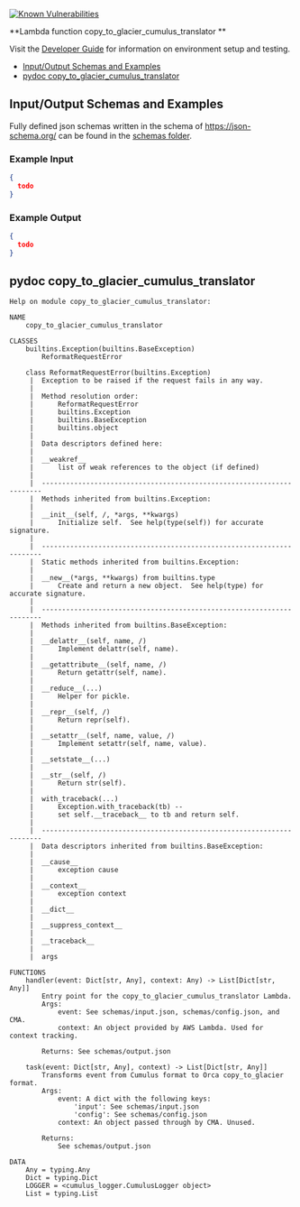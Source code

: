 [![Known Vulnerabilities](https://snyk.io/test/github/nasa/cumulus-orca/badge.svg?targetFile=tasks/copy_to_glacier_cumulus_translator/requirements.txt)](https://snyk.io/test/github/nasa/cumulus-orca?targetFile=tasks/copy_to_glacier_cumulus_translator/requirements.txt)

**Lambda function copy_to_glacier_cumulus_translator **

Visit the [Developer Guide](https://nasa.github.io/cumulus-orca/docs/developer/development-guide/code/contrib-code-intro) for information on environment setup and testing.

- [Input/Output Schemas and Examples](#input-output-schemas)
- [pydoc copy_to_glacier_cumulus_translator](#pydoc)

<a name="input-output-schemas"></a>
## Input/Output Schemas and Examples
Fully defined json schemas written in the schema of https://json-schema.org/ can be found in the [schemas folder](schemas).

### Example Input
```json
{
  todo
}
```

### Example Output
```json
{
  todo
}
```
<a name="pydoc"></a>
## pydoc copy_to_glacier_cumulus_translator
```
Help on module copy_to_glacier_cumulus_translator:

NAME
    copy_to_glacier_cumulus_translator

CLASSES
    builtins.Exception(builtins.BaseException)
        ReformatRequestError
    
    class ReformatRequestError(builtins.Exception)
     |  Exception to be raised if the request fails in any way.
     |  
     |  Method resolution order:
     |      ReformatRequestError
     |      builtins.Exception
     |      builtins.BaseException
     |      builtins.object
     |  
     |  Data descriptors defined here:
     |  
     |  __weakref__
     |      list of weak references to the object (if defined)
     |  
     |  ----------------------------------------------------------------------
     |  Methods inherited from builtins.Exception:
     |  
     |  __init__(self, /, *args, **kwargs)
     |      Initialize self.  See help(type(self)) for accurate signature.
     |  
     |  ----------------------------------------------------------------------
     |  Static methods inherited from builtins.Exception:
     |  
     |  __new__(*args, **kwargs) from builtins.type
     |      Create and return a new object.  See help(type) for accurate signature.
     |  
     |  ----------------------------------------------------------------------
     |  Methods inherited from builtins.BaseException:
     |  
     |  __delattr__(self, name, /)
     |      Implement delattr(self, name).
     |  
     |  __getattribute__(self, name, /)
     |      Return getattr(self, name).
     |  
     |  __reduce__(...)
     |      Helper for pickle.
     |  
     |  __repr__(self, /)
     |      Return repr(self).
     |  
     |  __setattr__(self, name, value, /)
     |      Implement setattr(self, name, value).
     |  
     |  __setstate__(...)
     |  
     |  __str__(self, /)
     |      Return str(self).
     |  
     |  with_traceback(...)
     |      Exception.with_traceback(tb) --
     |      set self.__traceback__ to tb and return self.
     |  
     |  ----------------------------------------------------------------------
     |  Data descriptors inherited from builtins.BaseException:
     |  
     |  __cause__
     |      exception cause
     |  
     |  __context__
     |      exception context
     |  
     |  __dict__
     |  
     |  __suppress_context__
     |  
     |  __traceback__
     |  
     |  args

FUNCTIONS
    handler(event: Dict[str, Any], context: Any) -> List[Dict[str, Any]]
        Entry point for the copy_to_glacier_cumulus_translator Lambda.
        Args:
            event: See schemas/input.json, schemas/config.json, and CMA.
            context: An object provided by AWS Lambda. Used for context tracking.
        
        Returns: See schemas/output.json
    
    task(event: Dict[str, Any], context) -> List[Dict[str, Any]]
        Transforms event from Cumulus format to Orca copy_to_glacier format.
        Args:
            event: A dict with the following keys:
                'input': See schemas/input.json
                'config': See schemas/config.json
            context: An object passed through by CMA. Unused.
        
        Returns:
            See schemas/output.json

DATA
    Any = typing.Any
    Dict = typing.Dict
    LOGGER = <cumulus_logger.CumulusLogger object>
    List = typing.List
```